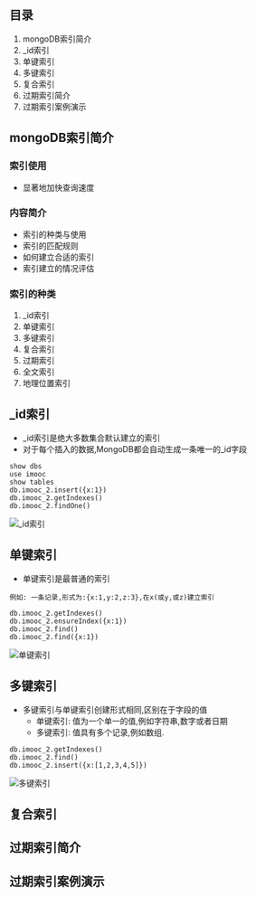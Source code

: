 ## 目录
1. mongoDB索引简介
2. _id索引
3. 单键索引
4. 多键索引
5. 复合索引
6. 过期索引简介
7. 过期索引案例演示

## mongoDB索引简介
### 索引使用
* 显著地加快查询速度
### 内容简介
* 索引的种类与使用
* 索引的匹配规则
* 如何建立合适的索引
* 索引建立的情况评估

### 索引的种类
1. _id索引
2. 单键索引
3. 多键索引
4. 复合索引
5. 过期索引
6. 全文索引
7. 地理位置索引

## _id索引
* _id索引是绝大多数集合默认建立的索引
* 对于每个插入的数据,MongoDB都会自动生成一条唯一的_id字段

```
show dbs
use imooc
show tables
db.imooc_2.insert({x:1})
db.imooc_2.getIndexes()
db.imooc_2.findOne()
```

![_id索引](https://github.com/gdufeZLYL/blog/blob/master/images/20180612132251.png)

## 单键索引
* 单键索引是最普通的索引
```
例如: 一条记录,形式为:{x:1,y:2,z:3},在x(或y,或z)建立索引
```

```
db.imooc_2.getIndexes()
db.imooc_2.ensureIndex({x:1})
db.imooc_2.find()
db.imooc_2.find({x:1})
```

![单键索引](https://github.com/gdufeZLYL/blog/blob/master/images/20180612133404.png)

## 多键索引
* 多键索引与单键索引创建形式相同,区别在于字段的值
    * 单键索引: 值为一个单一的值,例如字符串,数字或者日期
    * 多键索引: 值具有多个记录,例如数组.

```
db.imooc_2.getIndexes()
db.imooc_2.find()
db.imooc_2.insert({x:[1,2,3,4,5]})
```

![多键索引](https://github.com/gdufeZLYL/blog/blob/master/images/20180612135245.png)

## 复合索引



## 过期索引简介

## 过期索引案例演示